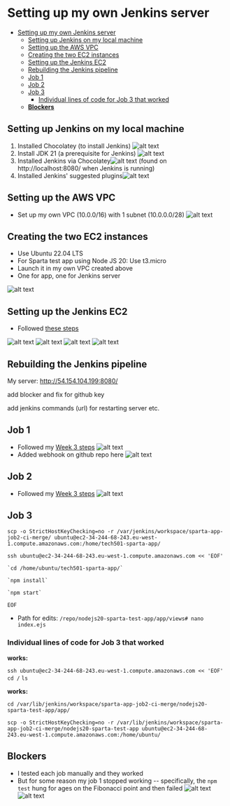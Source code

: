 # Setting up my own Jenkins server 
- [Setting up my own Jenkins server](#setting-up-my-own-jenkins-server)
  - [Setting up Jenkins on my local machine](#setting-up-jenkins-on-my-local-machine)
  - [Setting up the AWS VPC](#setting-up-the-aws-vpc)
  - [Creating the two EC2 instances](#creating-the-two-ec2-instances)
  - [Setting up the Jenkins EC2](#setting-up-the-jenkins-ec2)
  - [Rebuilding the Jenkins pipeline](#rebuilding-the-jenkins-pipeline)
  - [Job 1](#job-1)
  - [Job 2](#job-2)
  - [Job 3](#job-3)
    - [Individual lines of code for Job 3 that worked](#individual-lines-of-code-for-job-3-that-worked)
  - [**Blockers**](#blockers)

## Setting up Jenkins on my local machine

1. Installed Chocolatey (to install Jenkins)
![alt text](Images/image-1.png)
1. Install JDK 21 (a prerequisite for Jenkins) ![alt text](image.png)
2. Installed Jenkins via Chocolatey![alt text](Images/image.png) (found on http://localhost:8080/ when Jenkins is running)
3. Installed Jenkins' suggested plugins![alt text](Images/image-2.png)

## Setting up the AWS VPC

- Set up my own VPC (10.0.0/16) with 1 subnet (10.0.0.0/28) 
![alt text](image-1.png)

## Creating the two EC2 instances

- Use Ubuntu 22.04 LTS
- For Sparta test app using Node JS 20: Use t3.micro
- Launch it in my own VPC created above
- One for app, one for Jenkins server

![alt text](image-3.png)

## Setting up the Jenkins EC2

- Followed [these steps](https://phoenixnap.com/kb/install-jenkins-ubuntu)

![alt text](image-2.png)
![alt text](image-4.png)
![alt text](image-5.png)
![alt text](image-6.png)

## Rebuilding the Jenkins pipeline

My server: http://54.154.104.199:8080/

add blocker and fix for github key

add jenkins commands (url) for restarting server etc.

## Job 1

- Followed my [Week 3 steps](https://github.com/farahc123/tech501-week3/blob/main/Jenkins%20CICD.md)
![alt text](image-7.png)
- Added webhook on github repo here
![alt text](image-8.png)

## Job 2

- Followed my [Week 3 steps](https://github.com/farahc123/tech501-week3/blob/main/Jenkins%20CICD.md)
![alt text](image-7.png)

## Job 3

`scp -o StrictHostKeyChecking=no -r /var/jenkins/workspace/sparta-app-job2-ci-merge/ ubuntu@ec2-34-244-68-243.eu-west-1.compute.amazonaws.com:/home/tech501-sparta-app/`

`ssh ubuntu@ec2-34-244-68-243.eu-west-1.compute.amazonaws.com << 'EOF'`
	
    `cd /home/ubuntu/tech501-sparta-app/`
  
    `npm install`
  
    `npm start`
`EOF`

- Path for edits: `/repo/nodejs20-sparta-test-app/app/views# nano index.ejs`

### Individual lines of code for Job 3 that worked

**works:**

`ssh ubuntu@ec2-34-244-68-243.eu-west-1.compute.amazonaws.com << 'EOF'`
  `cd /`
  `ls`

**works:**

`cd /var/lib/jenkins/workspace/sparta-app-job2-ci-merge/nodejs20-sparta-test-app/app/`


`scp -o StrictHostKeyChecking=no -r /var/lib/jenkins/workspace/sparta-app-job2-ci-merge/nodejs20-sparta-test-app ubuntu@ec2-34-244-68-243.eu-west-1.compute.amazonaws.com:/home/ubuntu/`

## **Blockers**

- I tested each job manually and they worked
- But for some reason my job 1 stopped working -- specifically, the `npm test` hung for ages on the Fibonacci point and then failed
![alt text](image-9.png)
![alt text](image-10.png)
